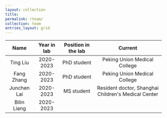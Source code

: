 ```yaml
---
layout: collection
title: 
permalink: /team/
collection: team
entries_layout: grid
---
```



| Name          | Year in lab   | Position in the lab   | Current          |
| :-----------: | :-----------: |:-------------------: | :--------------: |
| Ting Liu      | 2020-2023     |PhD student           | Peking Union Medical College |  
| Fang Zhang    | 2020-2023     | PhD student          | Peking Union Medical College |  
| Junchen Lai   | 2020-2023     | MS student           | Resident doctor, Shanghai Children's Medical Center |
| Bilin Liang   | 2020-2023     |                      |                              |
